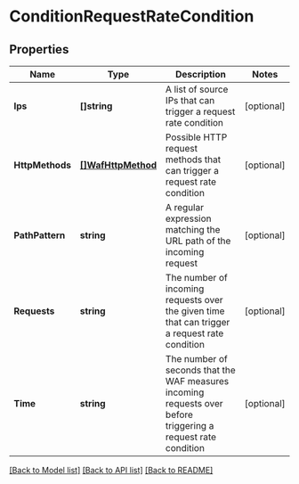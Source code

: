 # ConditionRequestRateCondition

## Properties

Name | Type | Description | Notes
------------ | ------------- | ------------- | -------------
**Ips** | **[]string** | A list of source IPs that can trigger a request rate condition | [optional] 
**HttpMethods** | [**[]WafHttpMethod**](wafHttpMethod.md) | Possible HTTP request methods that can trigger a request rate condition | [optional] 
**PathPattern** | **string** | A regular expression matching the URL path of the incoming request | [optional] 
**Requests** | **string** | The number of incoming requests over the given time that can trigger a request rate condition | [optional] 
**Time** | **string** | The number of seconds that the WAF measures incoming requests over before triggering a request rate condition | [optional] 

[[Back to Model list]](../README.md#documentation-for-models) [[Back to API list]](../README.md#documentation-for-api-endpoints) [[Back to README]](../README.md)


